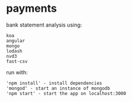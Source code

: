 payments
========

bank statement analysis using:

	koa
	angular
	mongo
	lodash
	nvd3
	fast-csv

run with:

	'npm install' - install dependencies
	'mongod' - start an instance of mongodb
	'npm start' - start the app on localhost:3000